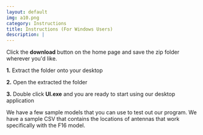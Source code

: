 ```yaml
---
layout: default
img: a10.png
category: Instructions 
title: Instructions (For Windows Users)
description: |
---
```

  Click the <b>download</b> button on the home page and save the zip folder wherever you'd like. 
  <p><b>1.</b> Extract the folder onto your desktop</p>
  <p><b>2.</b> Open the extracted the folder</p>
  <p><b>3.</b> Double click <b>UI.exe</b> and you are ready to start using our desktop application </p>
  <p>We have a few sample models that you can use to test out our program. 
  We have a sample CSV that contains the locations of antennas that work specifically with the F16 model.</p>
